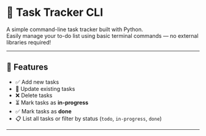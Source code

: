 # 📝 Task Tracker CLI

A simple command-line task tracker built with Python.  
Easily manage your to-do list using basic terminal commands — no external libraries required!

---

## 🚀 Features

- ✅ Add new tasks
- 📝 Update existing tasks
- ❌ Delete tasks
- ⏳ Mark tasks as **in-progress**
- ✅ Mark tasks as **done**
- 📋 List all tasks or filter by status (`todo`, `in-progress`, `done`)

---
